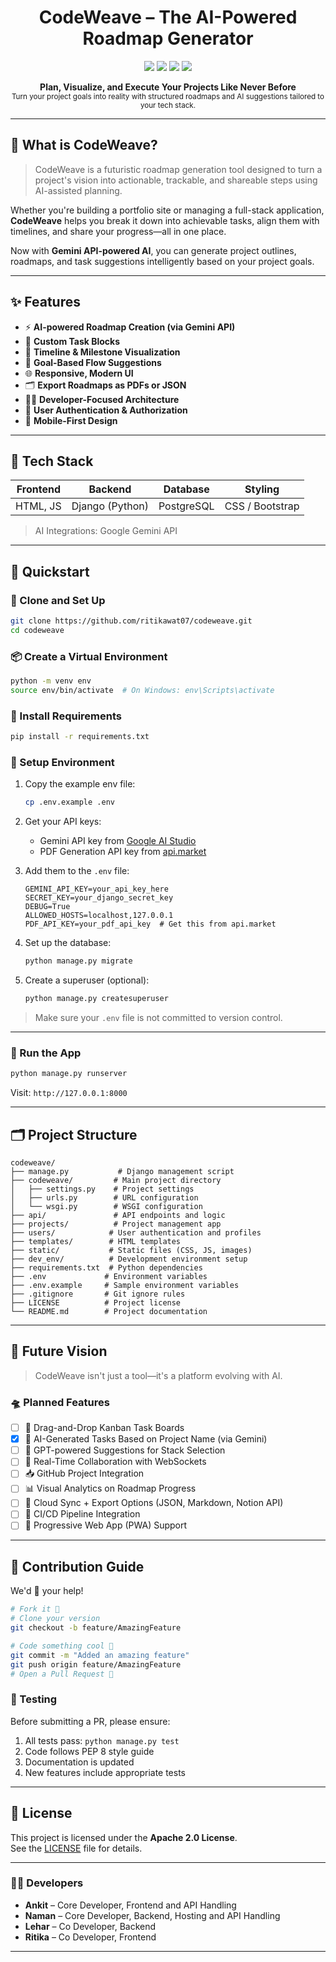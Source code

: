 <h1 align="center">
  CodeWeave – The AI-Powered Roadmap Generator
</h1>

<p align="center">
  <img src="https://img.shields.io/github/stars/Naman-56-56/codeweave?style=for-the-badge" />
  <img src="https://img.shields.io/github/forks/Naman-56-56/codeweave?style=for-the-badge" />
  <img src="https://img.shields.io/github/issues/Naman-56-56/codeweave?style=for-the-badge" />
  <img src="https://img.shields.io/github/license/Naman-56-56/codeweave?style=for-the-badge" />
</p>

<p align="center">
  <b>Plan, Visualize, and Execute Your Projects Like Never Before</b><br>
  <sub>Turn your project goals into reality with structured roadmaps and AI suggestions tailored to your tech stack.</sub>
</p>

---

## 🧠 What is CodeWeave?

> CodeWeave is a futuristic roadmap generation tool designed to turn a project's vision into actionable, trackable, and shareable steps using AI-assisted planning.

Whether you're building a portfolio site or managing a full-stack application, **CodeWeave** helps you break it down into achievable tasks, align them with timelines, and share your progress—all in one place.

Now with **Gemini API-powered AI**, you can generate project outlines, roadmaps, and task suggestions intelligently based on your project goals.

---

## ✨ Features

- ⚡ **AI-powered Roadmap Creation (via Gemini API)**
- 🧱 **Custom Task Blocks**
- 📆 **Timeline & Milestone Visualization**
- 🎯 **Goal-Based Flow Suggestions**
- 🌐 **Responsive, Modern UI**
- 🗂 **Export Roadmaps as PDFs or JSON**
- 🧑‍💻 **Developer-Focused Architecture**
- 🔐 **User Authentication & Authorization**
- 📱 **Mobile-First Design**

---

## 🧩 Tech Stack

| Frontend     | Backend        | Database   | Styling        |
|--------------|----------------|------------|----------------|
| HTML, JS     | Django (Python)| PostgreSQL | CSS / Bootstrap |

> AI Integrations: Google Gemini API

---

## 🚀 Quickstart

### 🧱 Clone and Set Up

```bash
git clone https://github.com/ritikawat07/codeweave.git
cd codeweave
```

### 📦 Create a Virtual Environment

```bash
python -m venv env
source env/bin/activate  # On Windows: env\Scripts\activate
```

### 🔧 Install Requirements

```bash
pip install -r requirements.txt
```

### 🔑 Setup Environment

1. Copy the example env file:
   ```bash
   cp .env.example .env
   ```

2. Get your API keys:
   - Gemini API key from [Google AI Studio](https://aistudio.google.com/app/apikey)
   - PDF Generation API key from [api.market](https://api.market/store/yakpdf)

3. Add them to the `.env` file:
   ```
   GEMINI_API_KEY=your_api_key_here
   SECRET_KEY=your_django_secret_key
   DEBUG=True
   ALLOWED_HOSTS=localhost,127.0.0.1
   PDF_API_KEY=your_pdf_api_key  # Get this from api.market
   ```

4. Set up the database:
   ```bash
   python manage.py migrate
   ```

5. Create a superuser (optional):
   ```bash
   python manage.py createsuperuser
   ```

> Make sure your `.env` file is not committed to version control.

---

### 🧪 Run the App

```bash
python manage.py runserver
```

Visit: `http://127.0.0.1:8000`

---

## 🗂️ Project Structure

```
codeweave/
├── manage.py           # Django management script
├── codeweave/         # Main project directory
│   ├── settings.py    # Project settings
│   ├── urls.py        # URL configuration
│   └── wsgi.py        # WSGI configuration
├── api/               # API endpoints and logic
├── projects/          # Project management app
├── users/            # User authentication and profiles
├── templates/        # HTML templates
├── static/           # Static files (CSS, JS, images)
├── dev_env/          # Development environment setup
├── requirements.txt  # Python dependencies
├── .env             # Environment variables
├── .env.example     # Sample environment variables
├── .gitignore       # Git ignore rules
├── LICENSE          # Project license
└── README.md        # Project documentation
```

---

## 🔮 Future Vision

> CodeWeave isn't just a tool—it's a platform evolving with AI.

### 🛸 Planned Features

- [ ] 📌 Drag-and-Drop Kanban Task Boards
- [x] 🤖 AI-Generated Tasks Based on Project Name (via Gemini)
- [ ] 🧠 GPT-powered Suggestions for Stack Selection
- [ ] 📡 Real-Time Collaboration with WebSockets
- [ ] 📥 GitHub Project Integration
- [ ] 📊 Visual Analytics on Roadmap Progress
- [ ] 💾 Cloud Sync + Export Options (JSON, Markdown, Notion API)
- [ ] 🔄 CI/CD Pipeline Integration
- [ ] 📱 Progressive Web App (PWA) Support

---

## 🤝 Contribution Guide

We'd 💙 your help!

```bash
# Fork it 🍴
# Clone your version
git checkout -b feature/AmazingFeature

# Code something cool 🤖
git commit -m "Added an amazing feature"
git push origin feature/AmazingFeature
# Open a Pull Request 🚀
```

### 🧪 Testing

Before submitting a PR, please ensure:
1. All tests pass: `python manage.py test`
2. Code follows PEP 8 style guide
3. Documentation is updated
4. New features include appropriate tests

---

## 📜 License

This project is licensed under the **Apache 2.0 License**.  
See the [LICENSE](LICENSE) file for details.

---


### 👨‍💻 Developers
- **Ankit** – Core Developer, Frontend and API Handling 
- **Naman** – Core Developer, Backend, Hosting and API Handling
- **Lehar** – Co Developer, Backend 
- **Ritika** – Co Developer, Frontend 

---